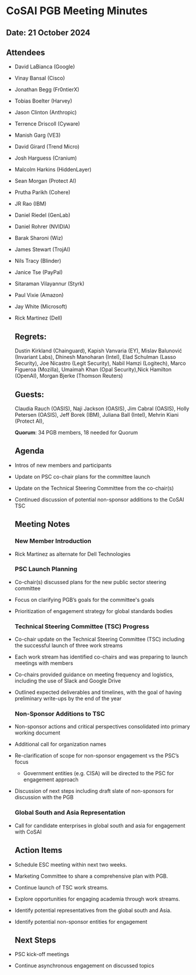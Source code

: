 
# CoSAI PGB Meeting Minutes

## Date: 21 October 2024

## Attendees

- David LaBianca (Google)  
- Vinay Bansal (Cisco)  
- Jonathan Begg (Fr0ntierX)  
- Tobias Boelter (Harvey)  
- Jason Clinton (Anthropic)  
- Terrence Driscoll (Cyware)  
- Manish Garg (VE3)  
- David Girard (Trend Micro)  
- Josh Harguess (Cranium)  
- Malcolm Harkins (HiddenLayer)  
- Sean Morgan (Protect AI)  
- Prutha Parikh (Cohere)  
- JR Rao (IBM)  
- Daniel Riedel (GenLab)  
- Daniel Rohrer (NVIDIA)  
- Barak Sharoni (Wiz)  
- James Stewart (TrojAI)  
- Nils Tracy (Blinder)  
- Janice Tse (PayPal)  
- Sitaraman Vilayannur (Styrk)  
- Paul Vixie (Amazon)  
- Jay White (Microsoft)  
- Rick Martinez (Dell)

  ## Regrets:

  Dustin Kirkland (Chainguard), Kapish Vanvaria (EY), Mislav Balunović (Invariant Labs), Dhinesh Manoharan (Intel), Elad Schulman (Lasso Security), Joe Nicastro (Legit Security), Nabil Hamzi (Logitech),  Marco Figueroa (Mozilla), Umaimah Khan (Opal Security),Nick Hamilton (OpenAI), Morgan Bjerke (Thomson Reuters)

  ## Guests:

  Claudia Rauch (OASIS), Naji Jackson (OASIS), Jim Cabral (OASIS), Holly Petersen (OASIS), Jeff Borek (IBM), Juliana Ball (Intel), Mehrin Kiani (Protect AI),

  **Quorum**: 34 PGB members, 18 needed for Quorum

  ## Agenda

- Intros of new members and participants  
- Update on PSC co-chair plans for the committee launch  
- Update on the Technical Steering Committee from the co-chair(s)  
- Continued discussion of potential non-sponsor additions to the CoSAI TSC

  ## Meeting Notes

  ### New Member Introduction

- Rick Martinez as alternate for Dell Technologies

  ### PSC Launch Planning

- Co-chair(s) discussed plans for the new public sector steering committee  
- Focus on clarifying PGB’s goals for the committee's goals  
- Prioritization of engagement strategy for global standards bodies

  ### Technical Steering Committee (TSC) Progress

- Co-chair update on the Technical Steering Committee (TSC) including the successful launch of three work streams  
- Each work stream has identified co-chairs and was preparing to launch meetings with members  
- Co-chairs provided guidance on meeting frequency and logistics, including the use of Slack and Google Drive  
- Outlined expected deliverables and timelines, with the goal of having preliminary write-ups by the end of the year

  ### Non-Sponsor Additions to TSC

- Non-sponsor actions and critical perspectives consolidated into primary working document  
- Additional call for organization names  
- Re-clarification of scope for non-sponsor engagement vs the PSC’s focus  
  - Government entities (e.g. CISA) will be directed to the PSC for engagement approach  
- Discussion of next steps including draft slate of non-sponsors for discussion with the PGB

  ### Global South and Asia Representation

- Call for candidate enterprises in global south and asia for engagement with CoSAI

  ## Action Items

- Schedule ESC meeting within next two weeks.  
- Marketing Committee to share a comprehensive plan with PGB.  
- Continue launch of TSC work streams.  
- Explore opportunities for engaging academia through work streams.  
- Identify potential representatives from the global south and Asia.  
- Identify potential non-sponsor entities for engagement

  ## Next Steps

- PSC kick-off meetings  
- Continue asynchronous engagement on discussed topics  
